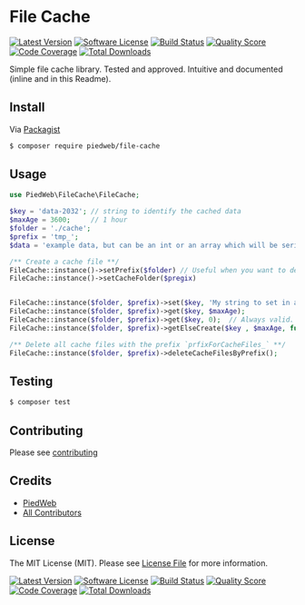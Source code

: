 # File Cache

[![Latest Version](https://img.shields.io/github/tag/PiedWeb/FileCache.svg?style=flat&label=release)](https://github.com/PiedWeb/FileCache/tags)
[![Software License](https://img.shields.io/badge/license-MIT-brightgreen.svg?style=flat)](https://github.com/PiedWeb/FileCache/LICENSE.md)
[![Build Status](https://img.shields.io/travis/PiedWeb/FileCache/master.svg?style=flat)](https://travis-ci.org/PiedWeb/FileCache)
[![Quality Score](https://img.shields.io/scrutinizer/g/PiedWeb/FileCache.svg?style=flat)](https://scrutinizer-ci.com/g/PiedWeb/FileCache)
[![Code Coverage](https://img.shields.io/scrutinizer/coverage/g/PiedWeb/FileCache.svg?style=flat)](https://scrutinizer-ci.com/g/PiedWeb/FileCache/code-structure)
[![Total Downloads](https://img.shields.io/packagist/dt/piedweb/file-cache.svg?style=flat)](https://packagist.org/packages/piedweb/file-cache)

Simple file cache library. Tested and approved. Intuitive and documented (inline and in this Readme).

## Install

Via [Packagist](https://img.shields.io/packagist/dt/piedweb/file-cache.svg?style=flat)

``` bash
$ composer require piedweb/file-cache
```

## Usage

``` php
use PiedWeb\FileCache\FileCache;

$key = 'data-2032'; // string to identify the cached data
$maxAge = 3600;     // 1 hour
$folder = './cache';
$prefix = 'tmp_';
$data = 'example data, but can be an int or an array which will be serialized'

/** Create a cache file **/
FileCache::instance()->setPrefix($folder) // Useful when you want to delete every cached data of the same type
FileCache::instance()->setCacheFolder($pregix)


FileCache::instance($folder, $prefix)->set($key, 'My string to set in a cache || But it could be an array or an object...');
FileCache::instance($folder, $prefix)->get($key, $maxAge);
FileCache::instance($folder, $prefix)->get($key, 0);  // Always valid. No expiration
FileCache::instance($folder, $prefix)->getElseCreate($key , $maxAge, function() { return ['My first data in cache']; });

/** Delete all cache files with the prefix `prfixForCacheFiles_` **/
FileCache::instance($folder, $prefix)->deleteCacheFilesByPrefix();
```

## Testing

``` bash
$ composer test
```

## Contributing

Please see [contributing](https://dev.piedweb.com/contributing)

## Credits

- [PiedWeb](https://piedweb.com)
- [All Contributors](https://github.com/PiedWeb/:package_skake/graphs/contributors)

## License

The MIT License (MIT). Please see [License File](LICENSE) for more information.

[![Latest Version](https://img.shields.io/github/tag/PiedWeb/FileCache.svg?style=flat&label=release)](https://github.com/PiedWeb/FileCache/tags)
[![Software License](https://img.shields.io/badge/license-MIT-brightgreen.svg?style=flat)](https://github.com/PiedWeb/FileCache/LICENSE.md)
[![Build Status](https://img.shields.io/travis/PiedWeb/FileCache/master.svg?style=flat)](https://travis-ci.org/PiedWeb/FileCache)
[![Quality Score](https://img.shields.io/scrutinizer/g/PiedWeb/FileCache.svg?style=flat)](https://scrutinizer-ci.com/g/PiedWeb/FileCache)
[![Code Coverage](https://img.shields.io/scrutinizer/coverage/g/PiedWeb/FileCache.svg?style=flat)](https://scrutinizer-ci.com/g/PiedWeb/FileCache/code-structure)
[![Total Downloads](https://img.shields.io/packagist/dt/piedweb/file-cache.svg?style=flat)](https://packagist.org/packages/piedweb/file-cache)
